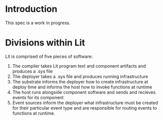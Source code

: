 # Introduction

This spec is a work in progress.

# Divisions within Lit

Lit is comprised of five pieces of software:
  
  1. The compiler takes Lit program text and component artifacts and produces a .sys file
  2. The deployer takes a .sys file and produces running infrastructure
  3. The substrate informs the deployer how to create infrastructure at deploy time and informs the host how to invoke functions at runtime
  4. The host runs alongside component software and sends and recieves events for its component
  5. Event sources inform the deployer what infrastructure must be created for their particular event type and are responsible for routing events to functions at runtime.